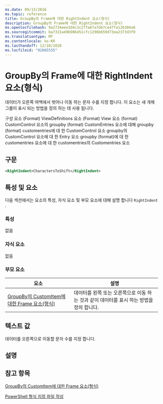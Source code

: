 ```yaml
---
ms.date: 09/13/2016
ms.topic: reference
title: GroupBy의 Frame에 대한 RightIndent 요소(형식)
description: GroupBy의 Frame에 대한 RightIndent 요소(형식)
ms.openlocfilehash: 9a2734eee3d4c3c27fa6fa7db7ce47fa126304a6
ms.sourcegitcommit: ba7315a496986451cfc1296b659d73ea2373d3f0
ms.translationtype: MT
ms.contentlocale: ko-KR
ms.lasthandoff: 12/10/2020
ms.locfileid: "92665535"
---
```

# <a name="rightindent-element-for-frame-for-groupby-format"></a>GroupBy의 Frame에 대한 RightIndent 요소(형식)

데이터가 오른쪽 여백에서 벗어나 이동 하는 문자 수를 지정 합니다. 이 요소는 새 개체 그룹이 표시 되는 방법을 정의 하는 데 사용 됩니다.

구성 요소 (Format) ViewDefinitions 요소 (Format) View 요소 (format) CustomControl 요소의 groupby (format) CustomEntries 요소에 대해 groupby (format) customentries에 대 한 CustomControl 요소 groupby의 CustomControl 요소에 대 한 Entry 요소 groupby (format)에 대 한 customentries 요소에 대 한 customentries의 Customentries 요소

## <a name="syntax"></a>구문

```xml
<RightIndent>CharactersToShift</RightIndent>
```

## <a name="attributes-and-elements"></a>특성 및 요소

다음 섹션에서는 요소의 특성, 자식 요소 및 부모 요소에 대해 설명 합니다 `RightIndent` .

### <a name="attributes"></a>특성

없음

### <a name="child-elements"></a>자식 요소

없음

### <a name="parent-elements"></a>부모 요소

|요소|설명|
|-------------|-----------------|
|[GroupBy의 CustomItem에 대한 Frame 요소(형식)](./frame-element-for-customitem-for-groupby-format.md)|데이터를 왼쪽 또는 오른쪽으로 이동 하는 것과 같이 데이터를 표시 하는 방법을 정의 합니다.|

## <a name="text-value"></a>텍스트 값

데이터를 오른쪽으로 이동할 문자 수를 지정 합니다.

## <a name="remarks"></a>설명

## <a name="see-also"></a>참고 항목

[GroupBy의 CustomItem에 대한 Frame 요소(형식)](./frame-element-for-customitem-for-groupby-format.md)

[PowerShell 형식 지정 파일 작성](./writing-a-powershell-formatting-file.md)
